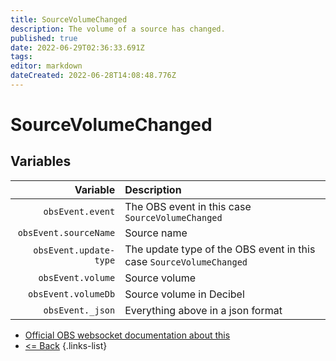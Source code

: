 ```yaml
---
title: SourceVolumeChanged
description: The volume of a source has changed.
published: true
date: 2022-06-29T02:36:33.691Z
tags:
editor: markdown
dateCreated: 2022-06-28T14:08:48.776Z
---
```


# SourceVolumeChanged

## Variables

|               Variable | Description                                                         |
| ----------------------:|:------------------------------------------------------------------- |
|       `obsEvent.event` | The OBS event in this case `SourceVolumeChanged`                    |
|  `obsEvent.sourceName` | Source name                                                         |
| `obsEvent.update-type` | The update type of the OBS event in this case `SourceVolumeChanged` |
|      `obsEvent.volume` | Source volume                                                       |
|    `obsEvent.volumeDb` | Source volume in Decibel                                            |
|       `obsEvent._json` | Everything above in a json format                                   |

* [Official OBS websocket documentation about this](https://github.com/obsproject/obs-websocket/blob/4.x-current/docs/generated/protocol.md#sourcevolumechanged)
* [<= Back](/en/Integrations/OBS/Events)
{.links-list}